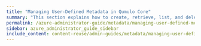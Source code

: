 ```yaml
---
title: "Managing User-Defined Metadata in Qumulo Core"
summary: "This section explains how to create, retrieve, list, and delete user-defined metadata in Qumulo Core by using the <code>qq</code> CLI."
permalink: /azure-administrator-guide/metadata/managing-user-defined-metadata.html
sidebar: azure_administrator_guide_sidebar
include_content: content-reuse/admin-guides/metadata/managing-user-defined-metadata.md
---
```


